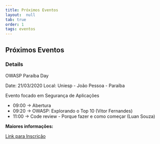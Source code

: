 ```yaml
---
title: Próximos Eventos
layout:  null
tab: true
order: 1
tags: eventos
---
```


## Próximos Eventos

### Details

OWASP Paraíba Day

Date: 21/03/2020
Local: Uniesp - João Pessoa - Paraíba

Evento focado em Segurança de Aplicações

* 09:00 -> Abertura
* 09:20 -> OWASP: Explorando o Top 10 (Vitor Fernandes)
* 11:00 -> Code review - Porque fazer e como começar (Luan Souza)


**Maiores informações:**

[Link para Inscrição](https://www.meetup.com/OWASP-Paraiba-Chapter/events/265154176/)